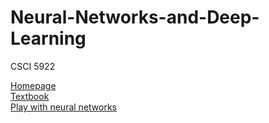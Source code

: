 # Neural-Networks-and-Deep-Learning
CSCI 5922

[Homepage](https://home.cs.colorado.edu/~DrG/Courses/NeuralNetworksAndDeepLearning/AboutCourse.html)<br />
[Textbook](https://www.deeplearningbook.org/)<br />
[Play with neural networks](http://playground.tensorflow.org/#activation=tanh&batchSize=10&dataset=circle&regDataset=reg-plane&learningRate=0.03&regularizationRate=0&noise=0&networkShape=4,2&seed=0.37234&showTestData=false&discretize=false&percTrainData=50&x=true&y=true&xTimesY=false&xSquared=false&ySquared=false&cosX=false&sinX=false&cosY=false&sinY=false&collectStats=false&problem=classification&initZero=false&hideText=false)
